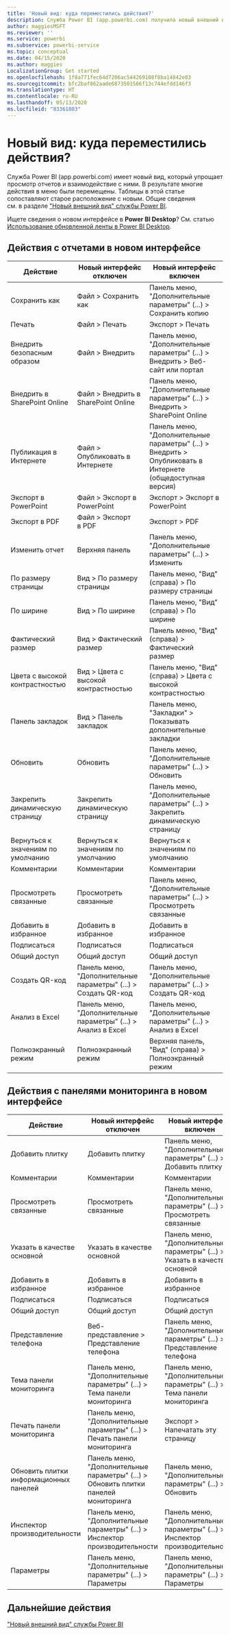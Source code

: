 ```yaml
---
title: 'Новый вид: куда переместились действия?'
description: Служба Power BI (app.powerbi.com) получила новый внешний вид; многие действия перемещены. В этой статье приведены таблицы, которые сопоставляют старые расположения с новыми.
author: maggiesMSFT
ms.reviewer: ''
ms.service: powerbi
ms.subservice: powerbi-service
ms.topic: conceptual
ms.date: 04/15/2020
ms.author: maggies
LocalizationGroup: Get started
ms.openlocfilehash: 1f8a771fec64d7206ac544269108f8ba14842e03
ms.sourcegitcommit: bfc2baf862aade6873501566f13c744efdd146f3
ms.translationtype: HT
ms.contentlocale: ru-RU
ms.lasthandoff: 05/13/2020
ms.locfileid: "83361803"
---
```

# <a name="the-new-look-where-did-the-actions-go"></a>Новый вид: куда переместились действия?

Служба Power BI (app.powerbi.com) имеет новый вид, который упрощает просмотр отчетов и взаимодействие с ними. В результате многие действия в меню были перемещены. Таблицы в этой статье сопоставляют старое расположение с новым. Общие сведения см. в разделе ["Новый внешний вид" службы Power BI](service-new-look.md).

Ищете сведения о новом интерфейсе в **Power BI Desktop**? См. статью [Использование обновленной ленты в Power BI Desktop](../create-reports/desktop-ribbon.md).

## <a name="report-actions-in-the-new-look"></a>Действия с отчетами в новом интерфейсе

|Действие  |Новый интерфейс отключен  |Новый интерфейс включен  |
|---------|---------|---------|
| Сохранить как | Файл > Сохранить как  | Панель меню, "Дополнительные параметры" (...) > Сохранить копию |
| Печать | Файл > Печать | Экспорт > Печать |
| Внедрить безопасным образом | Файл > Внедрить | Панель меню, "Дополнительные параметры" (...) > Внедрить > Веб-сайт или портал |
| Внедрить в SharePoint Online | Файл > Внедрить в SharePoint Online | Панель меню, "Дополнительные параметры" (...) > Внедрить > SharePoint Online |
| Публикация в Интернете | Файл > Опубликовать в Интернете | Панель меню, "Дополнительные параметры" (...) > Внедрить > Опубликовать в Интернете (общедоступная версия) |
| Экспорт в PowerPoint | Файл > Экспорт в PowerPoint | Экспорт > Экспорт в PowerPoint |
| Экспорт в PDF | Файл > Экспорт в PDF | Экспорт > PDF |
|Изменить отчет  | Верхняя панель   | Панель меню, "Дополнительные параметры" (...) > Изменить |
| По размеру страницы | Вид > По размеру страницы | Панель меню, "Вид" (справа) > По размеру страницы |
| По ширине | Вид > По ширине | Панель меню, "Вид" (справа) > По ширине |
| Фактический размер | Вид > Фактический размер | Панель меню, "Вид" (справа) > Фактический размер |
| Цвета с высокой контрастностью | Вид > Цвета с высокой контрастностью | Панель меню, "Вид" (справа) > Цвета с высокой контрастностью |
| Панель закладок | Вид > Панель закладок |  Панель меню, "Закладки" > Показывать дополнительные закладки |
| Обновить | Обновить | Панель меню, "Дополнительные параметры" (...) > Обновить |
| Закрепить динамическую страницу | Закрепить динамическую страницу | Панель меню, "Дополнительные параметры" (...) > Закрепить динамическую страницу |
| Вернуться к значениям по умолчанию | Вернуться к значениям по умолчанию | Вернуться к значениям по умолчанию |
| Комментарии | Комментарии | Комментарии |
| Просмотреть связанные | Просмотреть связанные | Панель меню, "Дополнительные параметры" (...) > Просмотреть связанные |
| Добавить в избранное | Добавить в избранное | Добавить в избранное |
| Подписаться | Подписаться |Подписаться |
| Общий доступ | Общий доступ | Общий доступ |
| Создать QR-код | Панель меню, "Дополнительные параметры" (...) > Создать QR-код | Панель меню, "Дополнительные параметры" (...) > Создать QR-код |
| Анализ в Excel | Панель меню, "Дополнительные параметры" (...) > Анализ в Excel | Панель меню, "Дополнительные параметры" (...) > Анализ в Excel |
| Полноэкранный режим | Полноэкранный режим | Верхняя панель, "Вид" (справа) > Полноэкранный режим |

## <a name="dashboard-actions-in-the-new-look"></a>Действия с панелями мониторинга в новом интерфейсе

|Действие  |Новый интерфейс отключен  |Новый интерфейс включен  |
|---------|---------|---------|
| Добавить плитку | Добавить плитку | Панель меню, "Дополнительные параметры" (...) > Добавить плитку |
| Комментарии | Комментарии | Комментарии |
| Просмотреть связанные | Просмотреть связанные | Панель меню, "Дополнительные параметры" (...) > Просмотреть связанные |
| Указать в качестве основной | Указать в качестве основной| Панель меню, "Дополнительные параметры" (...) > Указать в качестве основной|
| Добавить в избранное | Добавить в избранное | Добавить в избранное |
| Подписаться | Подписаться |Подписаться |
| Общий доступ | Общий доступ | Общий доступ |
| Представление телефона | Веб-представление > Представление телефона | Панель меню, "Дополнительные параметры" (...) > Представление телефона |
| Тема панели мониторинга | Панель меню, "Дополнительные параметры" (...) > Тема панели мониторинга | Панель меню, "Дополнительные параметры" (...) > Тема панели мониторинга |
| Печать панели мониторинга | Панель меню, "Дополнительные параметры" (...) > Печать панели мониторинга | Экспорт > Напечатать эту страницу |
| Обновить плитки информационных панелей | Панель меню, "Дополнительные параметры" (...) > Обновить плитки панелей мониторинга | Панель меню, "Дополнительные параметры" (...) > Обновить |
| Инспектор производительности | Панель меню, "Дополнительные параметры" (...) > Инспектор производительности | Панель меню, "Дополнительные параметры" (...) > Инспектор производительности |
| Параметры | Панель меню, "Дополнительные параметры" (...) > Параметры | Панель меню, "Дополнительные параметры" (...) > Параметры |

## <a name="next-steps"></a>Дальнейшие действия

["Новый внешний вид" службы Power BI](service-new-look.md)
